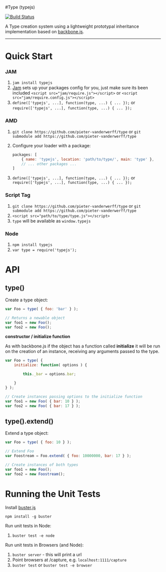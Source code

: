 #Type (typejs)

[![Build Status](https://secure.travis-ci.org/pieter-vanderwerff/type.png)](http://travis-ci.org/pieter-vanderwerff/type)

A Type creation system using a lightweight prototypal inheritance implementation based on [backbone.js](http://backbonejs.org/).

----

Quick Start
===========

### JAM

1. `jam install typejs`
1. [Jam](http://groundcomputing.co.uk/code/jam) sets up your packages config for you, just make sure its been included `<script src="jam/require.js"></script>` or `<script src="jam/require.config.js"></script>`
1. `define(['typejs', ...], function(type, ...) { ... });` or `require(['typejs', ...], function(type, ...) { ... });`

### AMD

1. `git clone https://github.com/pieter-vanderwerff/type` or `git submodule add https://github.com/pieter-vanderwerff/type`
1. Configure your loader with a package:

	```javascript
	packages: [
		{ name: 'typejs', location: 'path/to/type/', main: 'type' },
		// ... other packages ...
	]
	```

1. `define(['typejs', ...], function(type, ...) { ... });` or `require(['typejs', ...], function(type, ...) { ... });`

### Script Tag

1. `git clone https://github.com/pieter-vanderwerff/type` or `git submodule add https://github.com/pieter-vanderwerff/type`
1. `<script src="path/to/type/type.js"></script>`
1. `type` will be available as `window.typejs`

### Node

1. `npm install typejs`
1. `var type = require('typejs');`


API
===

type()
------

Create a type object:

```javascript
var Foo = type( { foo: 'bar' } );

// Returns a newable object
var foo1 = new Foo();
var foo2 = new Foo();
```

**constructor / initialize function**

As with backbone.js if the object has a function called **initialize** it will be run on the creation of an instance, receiving any arguments passed to the type.

```javascript
var Foo = type( {
	initialize: function( options ) {

		this._bar = options.bar;

	}
} );

// Create instances passing options to the initialize function
var foo1 = new Foo( { bar: 10 } );
var foo2 = new Foo( { bar: 17 } );
```

type().extend()
------------

Extend a type object:

```javascript
var Foo = type( { foo: 10 } );

// Extend Foo
var Foostream = Foo.extend( { foo: 10000000, bar: 17 } );

// Create instances of both types
var foo1 = new Foo();
var foo2 = new Foostream();
```

Running the Unit Tests
======================

Install [buster.js](http://busterjs.org/)

`npm install -g buster`

Run unit tests in Node:

1. `buster test -e node`

Run unit tests in Browsers (and Node):

1. `buster server` - this will print a url
2. Point browsers at <buster server url>/capture, e.g. `localhost:1111/capture`
3. `buster test` or `buster test -e browser`
